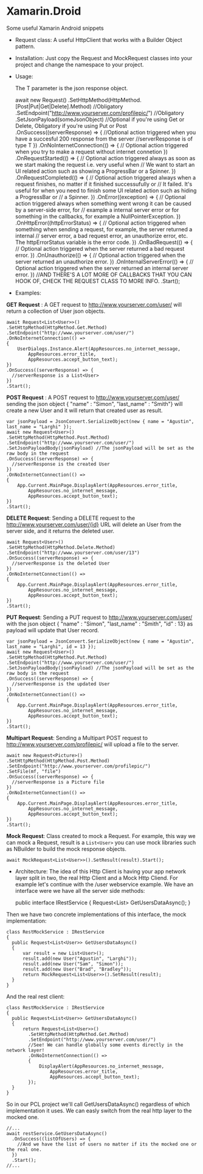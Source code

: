 # Xamarin.Droid
Some useful Xamarin Android snippets

- Request class: A useful HttpClient that works with a Builder Object pattern.

- Installation: Just copy the Request and MockRequest classes into your project and change the namespace to your project.

- Usage:

    The T parameter is the json response object.

    await new Request<T>()
    .SetHttpMethod(HttpMethod.[Post|Put|Get|Delete].Method) //Obligatory
    .SetEndpoint("http://www.yourserver.com/profilepic/") //Obligatory
    .SetJsonPayload(someJsonObject) //Optional if you're using Get or Delete, Obligatory if you're using Put or Post
    .OnSuccess((serverResponse) => { 
       //Optional action triggered when you have a succesful 200 response from the server
      //serverResponse is of type T
    })
    .OnNoInternetConnection(() =>
    {
        // Optional action triggered when you try to make a request without internet connetion
    })
    .OnRequestStarted(() =>
    {
        // Optional action triggered always as soon as we start making the request i.e. very useful when
        // We want to start an UI related action such as showing a ProgressBar or a Spinner.
    })
    .OnRequestCompleted(() =>
    {
        // Optional action triggered always when a request finishes, no matter if it finished successufully or
        // It failed. It's useful for when you need to finish some UI related action such as hiding a ProgressBar or
        // a Spinner.
    })
    .OnError((exception) =>
    {
        // Optional action triggered always when something went wrong it can be caused by a server-side error, for
        // example a internal server error or for something in the callbacks, for example a NullPointerException.
    })
    .OnHttpError((httpErrorStatus) =>
    {
        // Optional action triggered when something when sending a request, for example, the server returned a internal
        // server error, a bad request error, an unauthorize error, etc. The httpErrorStatus variable is the error code.
    })
    .OnBadRequest(() =>
    {
        // Optional action triggered when the server returned a bad request error.
    })
    .OnUnauthorize(() =>
    {
        // Optional action triggered when the server returned an unauthorize error.
    })
    .OnInternalServerError(() =>
    {
        // Optional action triggered when the server returned an internal server error.
    })
    //AND THERE'S A LOT MORE OF CALLBACKS THAT YOU CAN HOOK OF, CHECK THE REQUEST CLASS TO MORE INFO.
    .Start();

- Examples:

**GET Request** : A GET request to http://www.yourserver.com/user/ will return a collection of User json objects.

    await Request<List<User>>()
    .SetHttpMethod(HttpMethod.Get.Method)
    .SetEndpoint("http://www.yourserver.com/user/")
    .OnNoInternetConnection(() =>
    {
        UserDialogs.Instance.Alert(AppResources.no_internet_message, 
            AppResources.error_title,
            AppResources.accept_button_text);
    })
    .OnSuccess((serverResponse) => {
      //serverResponse is a List<User>
    })
    .Start();

**POST Request** : A POST request to http://www.yourserver.com/user/ sending the json object { "name" : "Simon", "last_name" : "Smith"} will create a new User and it will return that created user as result.

    var jsonPayload = JsonConvert.SerializeObject(new { name = "Agustin", last_name = "Larghi" });
    await new Request<User>()
    .SetHttpMethod(HttpMethod.Post.Method)
    .SetEndpoint("http://www.yourserver.com/user/")
    .SetJsonPayloadBody(jsonPayload) //The jsonPayload will be set as the raw body in the request
    .OnSuccess((serverResponse) => {
      //serverResponse is the created User
    })
    .OnNoInternetConnection(() =>
    {
        App.Current.MainPage.DisplayAlert(AppResources.error_title,
            AppResources.no_internet_message,
            AppResources.accept_button_text);
    })
    .Start();

**DELETE Request**: Sending a DELETE request to the http://www.yourserver.com/user/{id} URL will delete an User from the server side, and it returns the deleted user.

    await Request<User>()
    .SetHttpMethod(HttpMethod.Delete.Method)
    .SetEndpoint("http://www.yourserver.com/user/13")
    .OnSuccess((serverResponse) => {
      //serverResponse is the deleted User
    })
    .OnNoInternetConnection(() =>
    {
        App.Current.MainPage.DisplayAlert(AppResources.error_title,
            AppResources.no_internet_message,
            AppResources.accept_button_text);
    })
    .Start();

**PUT Request**: Sending a PUT request to http://www.yourserver.com/user/ with the json object { "name" : "Simon", "last_name" : "Smith", "id" : 13} as payload will update that User record.

    var jsonPayload = JsonConvert.SerializeObject(new { name = "Agustin", last_name = "Larghi", id = 13 });
    await new Request<User>()
    .SetHttpMethod(HttpMethod.Put.Method)
    .SetEndpoint("http://www.yourserver.com/user/")
    .SetJsonPayloadBody(jsonPayload) //The jsonPayload will be set as the raw body in the request
    .OnSuccess((serverResponse) => {
      //serverResponse is the updated User
    })
    .OnNoInternetConnection(() =>
    {
        App.Current.MainPage.DisplayAlert(AppResources.error_title,
            AppResources.no_internet_message,
            AppResources.accept_button_text);
    })
    .Start();

**Multipart Request**: Sending a Multipart POST request to http://www.yourserver.com/profilepic/ will upload a file to the server.

    await new Request<Picture>()
    .SetHttpMethod(HttpMethod.Post.Method)
    .SetEndpoint("http://www.yourserver.com/profilepic/")
    .SetFile(mf, "file")
    .OnSuccess((serverResponse) => {
      //serverResponse is a Picture file
    })
    .OnNoInternetConnection(() =>
    {
        App.Current.MainPage.DisplayAlert(AppResources.error_title,
            AppResources.no_internet_message,
            AppResources.accept_button_text);
    })
    .Start();

**Mock Request**: Class created to mock a Request. For example, this way we can mock a Request, result is a `List<User>` you can use mock libraries such as NBuilder to build the mock response objects.

    await MockRequest<List<User>>().SetResult(result).Start();
    
- Architecture: The idea of this Http Client is having your app network layer split in two, the real Http Client and a Mock Http Cliend. For example let's continue with the /user webservice example. We have an interface were we have all the server side methods:


    public interface IRestService
    {
      Request<List<User>> GetUsersDataAsync();
    }
    
Then we have two concrete implementations of this interface, the mock implementation:

    class RestMockService : IRestService
    {
      public Request<List<User>> GetUsersDataAsync()
      {
          var result = new List<User>();
          result.add(new User("Agustin", "Larghi"));
          result.add(new User("Sam", "Simon"));
          result.add(new User("Brad", "Bradley"));
          return MockRequest<List<User>>().SetResult(result);
      }
    }
    
And the real rest client:

    class RestMockService : IRestService
    {
      public Request<List<User>> GetUsersDataAsync()
      {
          return Request<List<User>>()
            .SetHttpMethod(HttpMethod.Get.Method)
            .SetEndpoint("http://www.yourserver.com/user/")
            //See! We can handle globally some events directly in the network layer!
            .OnNoInternetConnection(() =>
            {
                DisplayAlert(AppResources.no_internet_message, 
                    AppResources.error_title,
                    AppResources.accept_button_text);
            });
      }
    }
    
So in our PCL project we'll call GetUsersDataAsync() regardless of which implementation it uses. We can easly switch from the real http layer to the mocked one.

    //...
    await restService.GetUsersDataAsync()
      .OnSuccess((listOfUsers) => {
        //And we have the list of users no matter if its the mocked one or the real one.
      })
      .Start();
    //...
    
